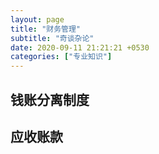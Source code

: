 ```yaml
---
layout: page
title: "财务管理"
subtitle: "奇谈杂论"
date: 2020-09-11 21:21:21 +0530
categories: ["专业知识"]
---
```


## 钱账分离制度

## 应收账款